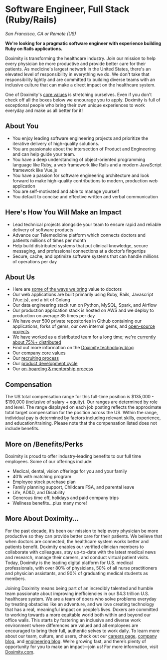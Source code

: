 # Software Engineer, Full Stack (Ruby/Rails)

*San Francisco, CA or Remote (US)*

**We're looking for a pragmatic software engineer with experience building Ruby on Rails applications.**

Doximity is transforming the healthcare industry. Join our mission to help every physician be more productive and provide better care for their patients. As medicine's largest network in the United States, there's an elevated level of responsibility in everything we do. We don't take that responsibility lightly and are committed to building diverse teams with an inclusive culture that can make a direct impact on the healthcare system.

One of Doximity's [core values](https://work.doximity.com/) is stretching ourselves. Even if you don't check off all the boxes below we encourage you to apply. Doximity is full of exceptional people who bring their own unique experiences to work everyday and make us all better for it!

## About You

- You enjoy leading software engineering projects and prioritize the iterative delivery of high-quality solutions.
- You are passionate about the intersection of Product and Engineering and can help guide your team.
- You have a deep understanding of object-oriented programming language like Ruby, a web framework like Rails and a modern JavaScript framework like Vue.js
- You have a passion for software engineering architecture and look forward to make high-quality contributions to modern, production web application
- You are self-motivated and able to manage yourself
- You default to concise and effective written and verbal communication

## Here's How You Will Make an Impact

- Lead technical projects alongside your team to ensure rapid and reliable delivery of software products
- Advance our Telemedicine platform which connects doctors and patients millions of times per month
- Help build distributed systems that put clinical knowledge, secure messaging, and professional connections at a doctor’s fingertips
- Secure, cache, and optimize software systems that can handle millions of operations per day

## About Us

- Here are [some of the ways we bring](https://drive.google.com/open?id=1qimYh0mG3i1nTJe6jDCDepJt2i4o8MEB) value to doctors
- Our web applications are built primarily using Ruby, Rails, Javascript (Vue.js), and a bit of Golang
- Our data engineering stack run on Python, MySQL, Spark, and Airflow
- Our production application stack is hosted on AWS and we deploy to production on average 85 times per day
- We have over 500 private repositories in Github containing our applications, forks of gems, our own internal gems, and [open-source projects](https://github.com/doximity)
- We have worked as a distributed team for a long time; [we're currently about 75%+ distributed](https://blog.brunomiranda.com/building-a-distributed-engineering-team-85d281b9b1c)
- Find out more information on the [Doximity technology blog](https://engineering.doximity.com/)
- Our [company core values](https://work.doximity.com/)
- Our [recruiting process](https://engineering.doximity.com/articles/engineering-recruitment-process-doximity)
- Our [product development cycle](https://engineering.doximity.com/articles/mofo-driven-product-development)
- Our [on-boarding & mentorship process](https://engineering.doximity.com/articles/software-engineering-on-boarding-at-doximity)

## Compensation

The US total compensation range for this full-time position is $135,000 - $190,000 (inclusive of salary + equity). Our ranges are determined by role and level. The range displayed on each job posting reflects the approximate total target compensation for the position across the US. Within the range, individual pay is determined by factors including relevant skills, experience, and education/training. Please note that the compensation listed does not include benefits.

## More on /Benefits/Perks

Doximity is proud to offer industry-leading benefits to our full time employees. Some of our offerings include:

- Medical, dental, vision offerings for you and your family
- 401k with matching program
- Employee stock purchase plan
- Family planning support, Childcare FSA, and parental leave
- Life, AD&D, and Disability
- Generous time off, holidays and paid company trips
- Wellness benefits…plus many more!

## More About Doximity…

For the past decade, it’s been our mission to help every physician be more productive so they can provide better care for their patients. We believe that when doctors are connected, the healthcare system works better and patients benefit. Doximity enables our verified clinician members to collaborate with colleagues, stay up-to-date with the latest medical news and research, manage their careers, and conduct virtual patient visits. Today, Doximity is the leading digital platform for U.S. medical professionals, with over 80% of physicians, 50% of all nurse practitioners and physician assistants, and 90% of graduating medical students as members.

Joining Doximity means being part of an incredibly talented and humble team passionate about improving inefficiencies in our $4.3 trillion U.S. healthcare system. We are a team of doers who solve problems everyday by treating obstacles like an adventure, and we love creating technology that has a real, meaningful impact on people’s lives. Doxers are committed to working towards a more equitable world both within and beyond our office walls. This starts by fostering an inclusive and diverse work environment where differences are valued and all employees are encouraged to bring their full, authentic selves to work daily. To learn more about our team, culture, and users, check out our [careers page](https://workat.doximity.com/), [company blog](https://blog.doximity.com/), and [engineering blog](https://engineering.doximity.com/). We’re growing fast, and there’s plenty of opportunity for you to make an impact—join us! For more information, visit [Doximity.com](http://www.doximity.com/).
